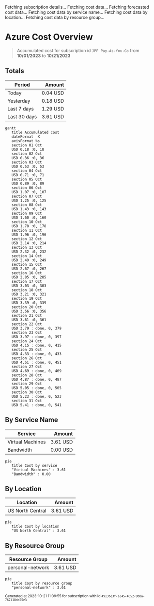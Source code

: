 Fetching subscription details...
Fetching cost data...
Fetching forecasted cost data...
Fetching cost data by service name...
Fetching cost data by location...
Fetching cost data by resource group...
# Azure Cost Overview

> Accumulated cost for subscription id `JPF Pay-As-You-Go` from **10/01/2023** to **10/21/2023**

## Totals

|Period|Amount|
|---|---:|
|Today|0.04 USD|
|Yesterday|0.18 USD|
|Last 7 days|1.29 USD|
|Last 30 days|3.61 USD|

```mermaid
gantt
   title Accumulated cost
   dateFormat  X
   axisFormat %s
   section 01 Oct
   USD 0.18 :0, 18
   section 02 Oct
   USD 0.36 :0, 36
   section 03 Oct
   USD 0.53 :0, 53
   section 04 Oct
   USD 0.71 :0, 71
   section 05 Oct
   USD 0.89 :0, 89
   section 06 Oct
   USD 1.07 :0, 107
   section 07 Oct
   USD 1.25 :0, 125
   section 08 Oct
   USD 1.43 :0, 143
   section 09 Oct
   USD 1.60 :0, 160
   section 10 Oct
   USD 1.78 :0, 178
   section 11 Oct
   USD 1.96 :0, 196
   section 12 Oct
   USD 2.14 :0, 214
   section 13 Oct
   USD 2.32 :0, 232
   section 14 Oct
   USD 2.49 :0, 249
   section 15 Oct
   USD 2.67 :0, 267
   section 16 Oct
   USD 2.85 :0, 285
   section 17 Oct
   USD 3.03 :0, 303
   section 18 Oct
   USD 3.21 :0, 321
   section 19 Oct
   USD 3.39 :0, 339
   section 20 Oct
   USD 3.56 :0, 356
   section 21 Oct
   USD 3.61 :0, 361
   section 22 Oct
   USD 3.79 : done, 0, 379
   section 23 Oct
   USD 3.97 : done, 0, 397
   section 24 Oct
   USD 4.15 : done, 0, 415
   section 25 Oct
   USD 4.33 : done, 0, 433
   section 26 Oct
   USD 4.51 : done, 0, 451
   section 27 Oct
   USD 4.69 : done, 0, 469
   section 28 Oct
   USD 4.87 : done, 0, 487
   section 29 Oct
   USD 5.05 : done, 0, 505
   section 30 Oct
   USD 5.23 : done, 0, 523
   section 31 Oct
   USD 5.41 : done, 0, 541
```

## By Service Name

|Service|Amount|
|---|---:|
|Virtual Machines|3.61 USD|
|Bandwidth|0.00 USD|

```mermaid
pie
   title Cost by service
   "Virtual Machines" : 3.61
   "Bandwidth" : 0.00
```

## By Location

|Location|Amount|
|---|---:|
|US North Central|3.61 USD|

```mermaid
pie
   title Cost by location
   "US North Central" : 3.61
```

## By Resource Group

|Resource Group|Amount|
|---|---:|
|personal-network|3.61 USD|

```mermaid
pie
   title Cost by resource group
   "personal-network" : 3.61
```

<sup>Generated at 2023-10-21 11:09:55 for subscription with id `4913be3f-a345-4652-9bba-767418dd25e3`</sup>
